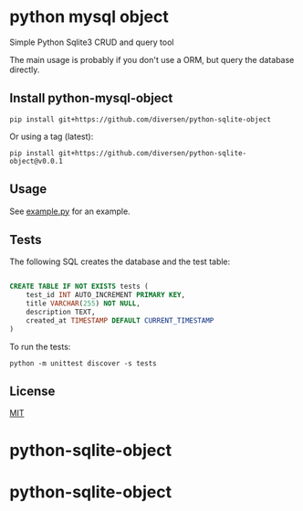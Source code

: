 # python mysql object

Simple Python Sqlite3 CRUD and query tool

The main usage is probably if you don't use a ORM, but query the database directly.

## Install python-mysql-object

    pip install git+https://github.com/diversen/python-sqlite-object

Or using a tag (latest):

    pip install git+https://github.com/diversen/python-sqlite-object@v0.0.1


## Usage

See [example.py](example.py) for an example.

## Tests

The following SQL creates the database and the test table:

```sql

CREATE TABLE IF NOT EXISTS tests (
    test_id INT AUTO_INCREMENT PRIMARY KEY,
    title VARCHAR(255) NOT NULL,
    description TEXT,
    created_at TIMESTAMP DEFAULT CURRENT_TIMESTAMP
)

```


To run the tests:

    python -m unittest discover -s tests
    

## License

[MIT](LICENSE)
# python-sqlite-object
# python-sqlite-object
